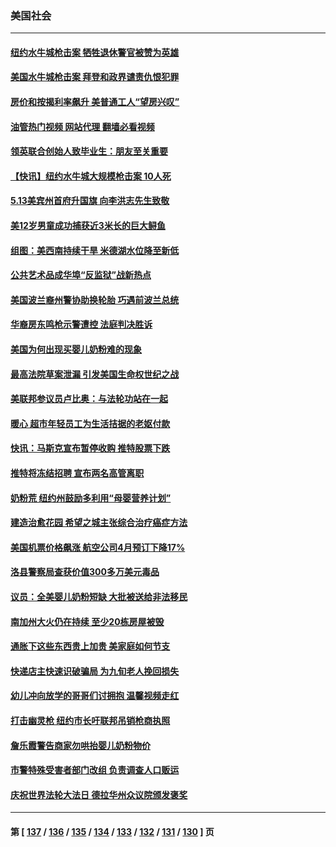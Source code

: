 ### 美国社会
---
#### [纽约水牛城枪击案 牺牲退休警官被赞为英雄](../../pages/ncid1078160/n13736229.md?05160045) 
#### [美国水牛城枪击案 拜登和政界谴责仇恨犯罪](../../pages/ncid1078160/n13737727.md?05160045) 
#### [房价和按揭利率飙升 美普通工人“望房兴叹”](../../pages/ncid1078160/n13737105.md?05160045) 
#### [油管热门视频 网站代理 翻墙必看视频](http://209.222.30.114:81/youtube.html?05160045)
#### [领英联合创始人致毕业生：朋友至关重要](../../pages/ncid1078160/n13736872.md?05160045) 
#### [【快讯】纽约水牛城大规模枪击案 10人死](../../pages/ncid1078160/n13737084.md?05160045) 
#### [5.13美宾州首府升国旗 向李洪志先生致敬](../../pages/ncid1078160/n13737058.md?05160045) 
#### [美12岁男童成功捕获近3米长的巨大鲟鱼](../../pages/ncid1078160/n13736528.md?05160045) 
#### [组图：美西南持续干旱 米德湖水位降至新低](../../pages/ncid1078160/n13734281.md?05160045) 
#### [公共艺术品成华埠“反监狱”战新热点](../../pages/ncid1078160/n13736437.md?05160045) 
#### [美国波兰裔州警协助换轮胎 巧遇前波兰总统](../../pages/ncid1078160/n13736352.md?05160045) 
#### [华裔房东鸣枪示警遭控 法庭判决胜诉](../../pages/ncid1078160/n13736294.md?05160045) 
#### [美国为何出现买婴儿奶粉难的现象](../../pages/ncid1078160/n13735967.md?05160045) 
#### [最高法院草案泄漏 引发美国生命权世纪之战](../../pages/ncid1078160/n13733287.md?05160045) 
#### [美联邦参议员卢比奥：与法轮功站在一起](../../pages/ncid1078160/n13735749.md?05160045) 
#### [暖心 超市年轻员工为生活拮据的老妪付款](../../pages/ncid1078160/n13735352.md?05160045) 
#### [快讯：马斯克宣布暂停收购 推特股票下跌](../../pages/ncid1078160/n13735724.md?05160045) 
#### [推特将冻结招聘 宣布两名高管离职](../../pages/ncid1078160/n13734872.md?05160045) 
#### [奶粉荒 纽约州鼓励多利用“母婴营养计划”](../../pages/ncid1078160/n13735146.md?05160045) 
#### [建造治愈花园 希望之城主张综合治疗癌症方法](../../pages/ncid1078160/n13735052.md?05160045) 
#### [美国机票价格飙涨 航空公司4月预订下降17%](../../pages/ncid1078160/n13734941.md?05160045) 
#### [洛县警察局查获价值300多万美元毒品](../../pages/ncid1078160/n13735012.md?05160045) 
#### [议员：全美婴儿奶粉短缺 大批被送给非法移民](../../pages/ncid1078160/n13734874.md?05160045) 
#### [南加州大火仍在持续 至少20栋房屋被毁](../../pages/ncid1078160/n13734878.md?05160045) 
#### [通胀下这些东西贵上加贵 美家庭如何节支](../../pages/ncid1078160/n13734745.md?05160045) 
#### [快递店主快速识破骗局 为九旬老人挽回损失](../../pages/ncid1078160/n13734221.md?05160045) 
#### [幼儿冲向放学的哥哥们讨拥抱 温馨视频走红](../../pages/ncid1078160/n13734236.md?05160045) 
#### [打击幽灵枪 纽约市长吁联邦吊销枪商执照](../../pages/ncid1078160/n13734001.md?05160045) 
#### [詹乐霞警告商家勿哄抬婴儿奶粉物价](../../pages/ncid1078160/n13734020.md?05160045) 
#### [市警特殊受害者部门改组 负责调查人口贩运](../../pages/ncid1078160/n13734039.md?05160045) 
#### [庆祝世界法轮大法日 德拉华州众议院颁发褒奖](../../pages/ncid1078160/n13734035.md?05160045) 

---
#### 第 [ [137](./137.md?05160045) / [136](./136.md?05160045) / [135](./135.md?05160045) / [134](./134.md?05160045) / [133](./133.md?05160045) / [132](./132.md?05160045) / [131](./131.md?05160045) / [130](./130.md?05160045) ] 页
